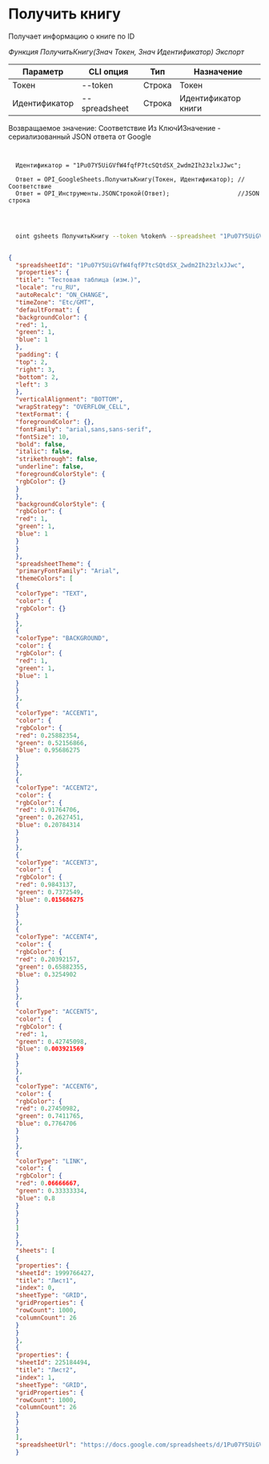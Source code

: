 ﻿---
sidebar_position: 2
---

# Получить книгу
 Получает информацию о книге по ID


*Функция ПолучитьКнигу(Знач Токен, Знач Идентификатор) Экспорт*

  | Параметр | CLI опция | Тип | Назначение |
  |-|-|-|-|
  | Токен | --token | Строка | Токен |
  | Идентификатор | --spreadsheet | Строка | Идентификатор книги |

  
  Возвращаемое значение:   Соответствие Из КлючИЗначение - сериализованный JSON ответа от Google

```bsl title="Пример кода"
	
  
  Идентификатор = "1Pu07Y5UiGVfW4fqfP7tcSQtdSX_2wdm2Ih23zlxJJwc";
  
  Ответ = OPI_GoogleSheets.ПолучитьКнигу(Токен, Идентификатор); //Соответствие
  Ответ = OPI_Инструменты.JSONСтрокой(Ответ);                   //JSON строка
  
	
```

```sh title="Пример команды CLI"
    
  oint gsheets ПолучитьКнигу --token %token% --spreadsheet "1Pu07Y5UiGVfW4fqfP7tcSQtdSX_2wdm2Ih23zlxJJwc"

```


```json title="Результат"

{
  "spreadsheetId": "1Pu07Y5UiGVfW4fqfP7tcSQtdSX_2wdm2Ih23zlxJJwc",
  "properties": {
  "title": "Тестовая таблица (изм.)",
  "locale": "ru_RU",
  "autoRecalc": "ON_CHANGE",
  "timeZone": "Etc/GMT",
  "defaultFormat": {
  "backgroundColor": {
  "red": 1,
  "green": 1,
  "blue": 1
  },
  "padding": {
  "top": 2,
  "right": 3,
  "bottom": 2,
  "left": 3
  },
  "verticalAlignment": "BOTTOM",
  "wrapStrategy": "OVERFLOW_CELL",
  "textFormat": {
  "foregroundColor": {},
  "fontFamily": "arial,sans,sans-serif",
  "fontSize": 10,
  "bold": false,
  "italic": false,
  "strikethrough": false,
  "underline": false,
  "foregroundColorStyle": {
  "rgbColor": {}
  }
  },
  "backgroundColorStyle": {
  "rgbColor": {
  "red": 1,
  "green": 1,
  "blue": 1
  }
  }
  },
  "spreadsheetTheme": {
  "primaryFontFamily": "Arial",
  "themeColors": [
  {
  "colorType": "TEXT",
  "color": {
  "rgbColor": {}
  }
  },
  {
  "colorType": "BACKGROUND",
  "color": {
  "rgbColor": {
  "red": 1,
  "green": 1,
  "blue": 1
  }
  }
  },
  {
  "colorType": "ACCENT1",
  "color": {
  "rgbColor": {
  "red": 0.25882354,
  "green": 0.52156866,
  "blue": 0.95686275
  }
  }
  },
  {
  "colorType": "ACCENT2",
  "color": {
  "rgbColor": {
  "red": 0.91764706,
  "green": 0.2627451,
  "blue": 0.20784314
  }
  }
  },
  {
  "colorType": "ACCENT3",
  "color": {
  "rgbColor": {
  "red": 0.9843137,
  "green": 0.7372549,
  "blue": 0.015686275
  }
  }
  },
  {
  "colorType": "ACCENT4",
  "color": {
  "rgbColor": {
  "red": 0.20392157,
  "green": 0.65882355,
  "blue": 0.3254902
  }
  }
  },
  {
  "colorType": "ACCENT5",
  "color": {
  "rgbColor": {
  "red": 1,
  "green": 0.42745098,
  "blue": 0.003921569
  }
  }
  },
  {
  "colorType": "ACCENT6",
  "color": {
  "rgbColor": {
  "red": 0.27450982,
  "green": 0.7411765,
  "blue": 0.7764706
  }
  }
  },
  {
  "colorType": "LINK",
  "color": {
  "rgbColor": {
  "red": 0.06666667,
  "green": 0.33333334,
  "blue": 0.8
  }
  }
  }
  ]
  }
  },
  "sheets": [
  {
  "properties": {
  "sheetId": 1999766427,
  "title": "Лист1",
  "index": 0,
  "sheetType": "GRID",
  "gridProperties": {
  "rowCount": 1000,
  "columnCount": 26
  }
  }
  },
  {
  "properties": {
  "sheetId": 225184494,
  "title": "Лист2",
  "index": 1,
  "sheetType": "GRID",
  "gridProperties": {
  "rowCount": 1000,
  "columnCount": 26
  }
  }
  }
  ],
  "spreadsheetUrl": "https://docs.google.com/spreadsheets/d/1Pu07Y5UiGVfW4fqfP7tcSQtdSX_2wdm2Ih23zlxJJwc/edit"
  }

```
